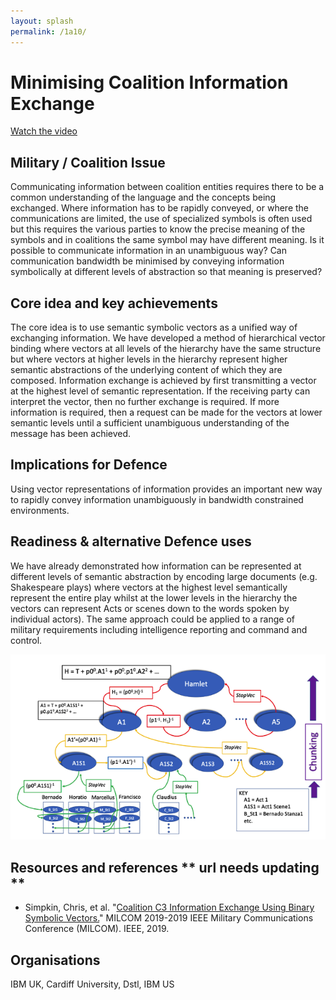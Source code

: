 ```yaml
---
layout: splash
permalink: /1a10/
---
```


# Minimising Coalition Information Exchange

[Watch the video](https://ibm.box.com/s/zz68vq8gaif1uk3u2z97wjah30ym1eho)

## Military / Coalition Issue
Communicating information between coalition entities requires there to be a common understanding of the language and the concepts being exchanged. Where information has to be rapidly conveyed, or where the communications are limited, the use of specialized symbols is often used but this requires the various parties to know the precise meaning of the symbols and in coalitions the same symbol may have different meaning. Is it possible to communicate information in an unambiguous way? Can communication bandwidth be minimised by conveying information symbolically at different levels of abstraction so that meaning is preserved?

## Core idea and key achievements
The core idea is to use semantic symbolic vectors as a unified way of exchanging information. We have developed a method of hierarchical vector binding where vectors at all levels of the hierarchy have the same structure but where vectors at higher levels in the hierarchy represent higher semantic abstractions of the underlying content of which they are composed. Information exchange is achieved by first transmitting a vector at the highest level of semantic representation.  If the receiving party can interpret the vector, then no further exchange is required. If more information is required, then a request can be made for the vectors at lower semantic levels until a sufficient unambiguous understanding of the message has been achieved.

## Implications for Defence
Using vector representations of information provides an important new way to rapidly convey information unambiguously in bandwidth constrained environments. 

## Readiness & alternative Defence uses
We have already demonstrated how information can be represented at different levels of semantic abstraction by encoding large documents (e.g. Shakespeare plays) where vectors at the highest level semantically represent the entire play whilst at the lower levels in the hierarchy the vectors can represent Acts or scenes down to the words spoken by individual actors).  The same approach could be applied to a range of military requirements including intelligence reporting and command and control.

![image info](/dais/achievements/images/1a10-fig1.png)

## Resources and references  ** url needs updating **
* Simpkin, Chris, et al. "[Coalition C3 Information Exchange Using Binary Symbolic Vectors.](/doc-4729)" MILCOM 2019-2019 IEEE Military Communications Conference (MILCOM). IEEE, 2019.

## Organisations
IBM UK, Cardiff University, Dstl, IBM US


